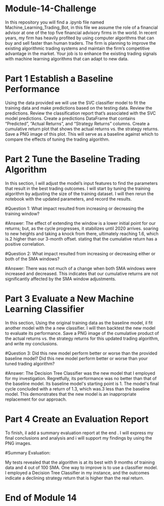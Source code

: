 # Module-14-Challenge
In this repository you will find a .ipynb file named Machine_Learning_Trading_Bot, in this file we assume the role of a financial advisor at one of the top five financial advisory firms in the world. In recent years, my firm has heavily profited by using computer algorithms that can buy and sell faster than human traders.
The firm is planning to improve the existing algorithmic trading systems and maintain the firm’s competitive advantage in the market. Your job is to enhance the existing trading signals with machine learning algorithms that can adapt to new data.
# Part 1 Establish a Baseline Performance
Using the data provided we will use the SVC classifier model to fit the training data and make predictions based on the testing data. Review the predictions.
Review the classification report that’s associated with the SVC model predictions.
Create a predictions DataFrame that contains “Predicted”, “Actual Returns”, and “Strategy Returns” columns.
Create a cumulative return plot that shows the actual returns vs. the strategy returns. Save a PNG image of this plot. This will serve as a baseline against which to compare the effects of tuning the trading algorithm.

# Part 2 Tune the Baseline Trading Algorithm
In this section, I will adjust the model’s input features to find the parameters that result in the best trading outcomes. 
I will start by tuning the training algorithm by adjusting the size of the training dataset. I will then rerun the notebook with the updated parameters, and record the results.

#Question 1: What impact resulted from increasing or decreasing the training window?

#Answer: The effect of extending the window is a lower initial point for our returns; but, as the cycle progresses, it stabilizes until 2020 arrives. soaring to new heights and taking a knock from there, ultimately reaching 1.6, which is.2 higher than our 3-month offset. stating that the cumulative return has a positive correlation. 

#Question 2: What impact resulted from increasing or decreasing either or both of the SMA windows?

#Answer: There was not much of a change when both SMA windows were increased and decreased. This indicates that our cumulative returns are not significantly affected by the SMA window adjustments.

# Part 3 Evaluate a New Machine Learning Classifier
In this section, Using the original training data as the baseline model, il fit another model with the a new classifier.
I will then backtest the new model to evaluate its performance. Save a PNG image of the cumulative product of the actual returns vs. the strategy returns for this updated trading algorithm, and write my conclusions. 


#Question 3:  Did this new model perform better or worse than the provided baseline model? Did this new model perform better or worse than your tuned trading algorithm?

#Answer: The Decision Tree Classifier was the new model that I employed for my investigation. Regretfully, its performance was no better than that of the baseline model. Its baseline model's starting point is 1. The model's final cycle concluded with a return of 1.3, which was.3 less than the baseline model. This demonstrates that the new model is an inappropriate replacement for our approach. 

# Part 4 Create an Evaluation Report

To finish, il add a summary evaluation report at the end . I will express my final conclusions and analysis and i will support my findings by using the PNG images. 

#Summary Evaluation:

My tests revealed that the algorithm is at its best with 9 months of training data and 4 out of 100 SMA. One way to improve is to use a classifier model.  I employed a Decision Tree Classifier in my instance, and the outcomes indicate a declining strategy return that is higher than the real return.

# End of Module 14
